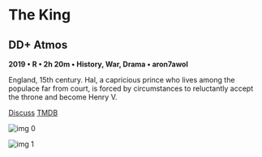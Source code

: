# The King

## DD+ Atmos

**2019 • R • 2h 20m • History, War, Drama • aron7awol**

England, 15th century. Hal, a capricious prince who lives among the populace far from court, is forced by circumstances to reluctantly accept the throne and become Henry V.

[Discuss](https://www.avsforum.com/threads/bass-eq-for-filtered-movies.2995212/post-58767220)  [TMDB](504949)

![img 0](https://i.imgur.com/okMpDoO.jpg)

![img 1](https://i.imgur.com/acB5W6T.png)

